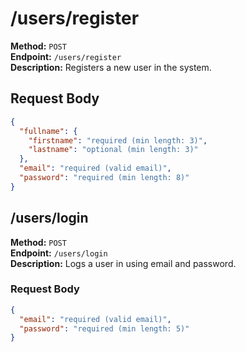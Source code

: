 # /users/register

**Method:** `POST`  
**Endpoint:** `/users/register`  
**Description:** Registers a new user in the system.

## Request Body
```json
{
  "fullname": {
    "firstname": "required (min length: 3)",
    "lastname": "optional (min length: 3)"
  },
  "email": "required (valid email)",
  "password": "required (min length: 8)"
}
```

## /users/login

**Method:** `POST`  
**Endpoint:** `/users/login`  
**Description:** Logs a user in using email and password.

### Request Body
```json
{
  "email": "required (valid email)",
  "password": "required (min length: 5)"
}